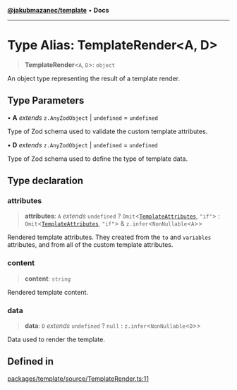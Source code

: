 [**@jakubmazanec/template**](../README.md) • **Docs**

---

# Type Alias: TemplateRender\<A, D\>

> **TemplateRender**\<`A`, `D`\>: `object`

An object type representing the result of a template render.

## Type Parameters

• **A** _extends_ `z.AnyZodObject` \| `undefined` = `undefined`

Type of Zod schema used to validate the custom template attributes.

• **D** _extends_ `z.AnyZodObject` \| `undefined` = `undefined`

Type of Zod schema used to define the type of template data.

## Type declaration

### attributes

> **attributes**: `A` _extends_ `undefined` ? `Omit`\<[`TemplateAttributes`](TemplateAttributes.md),
> `"if"`\> : `Omit`\<[`TemplateAttributes`](TemplateAttributes.md), `"if"`\> &
> `z.infer`\<`NonNullable`\<`A`\>\>

Rendered template attributes. They created from the `to` and `variables` attributes, and from all of
the custom template attributes.

### content

> **content**: `string`

Rendered template content.

### data

> **data**: `D` _extends_ `undefined` ? `null` : `z.infer`\<`NonNullable`\<`D`\>\>

Data used to render the template.

## Defined in

[packages/template/source/TemplateRender.ts:11](https://github.com/jakubmazanec/tools/blob/d628f137f5fc7b1bea261e1e59d468d8339ed884/packages/template/source/TemplateRender.ts#L11)
